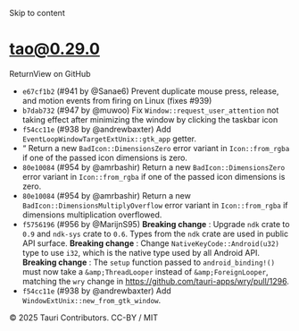 Skip to content
# tao@0.29.0
ReturnView on GitHub
  * `e67cf1b2` (#941 by @Sanae6) Prevent duplicate mouse press, release, and motion events from firing on Linux (fixes #939)
  * `b7dab732` (#947 by @muwoo) Fix `Window::request_user_attention` not taking effect after minimizing the window by clicking the taskbar icon
  * `f54cc11e` (#938 by @andrewbaxter) Add `EventLoopWindowTargetExtUnix::gtk_app` getter.
  * “ Return a new `BadIcon::DimensionsZero` error variant in `Icon::from_rgba` if one of the passed icon dimensions is zero.
  * `80e10084` (#954 by @amrbashir) Return a new `BadIcon::DimensionsZero` error variant in `Icon::from_rgba` if one of the passed icon dimensions is zero.
  * `80e10084` (#954 by @amrbashir) Return a new `BadIcon::DimensionsMultiplyOverflow` error variant in `Icon::from_rgba` if dimensions multiplication overflowed.
  * `f5756196` (#956 by @MarijnS95) **Breaking change** : Upgrade `ndk` crate to `0.9` and `ndk-sys` crate to `0.6`. Types from the `ndk` crate are used in public API surface. **Breaking change** : Change `NativeKeyCode::Android(u32)` type to use `i32`, which is the native type used by all Android API. **Breaking change** : The `setup` function passed to `android_binding!()` must now take a `&amp;ThreadLooper` instead of `&amp;ForeignLooper`, matching the `wry` change in https://github.com/tauri-apps/wry/pull/1296.
  * `f54cc11e` (#938 by @andrewbaxter) Add `WindowExtUnix::new_from_gtk_window`.


© 2025 Tauri Contributors. CC-BY / MIT
